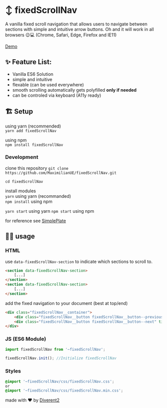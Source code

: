 # ↕️ fixedScrollNav
A vanilla fixed scroll navigation that allows users to navigate between sections with simple and intuitive arrow buttons.
Oh and it will work in all browsers 😉💻
(Chrome, Safari, Edge, Firefox and IE11)

[Demo](https://maximilianue.github.io/fixedScrollNav/)

## ✨ Feature List:
* Vanilla ES6 Solution
* simple and intuitive
* flexable (can be used everywhere)
* smooth scrolling automatically gets polyfilled **only if needed**
* can be controled via keyboard (A11y ready)

## 🏗️ Setup

using yarn (recommended)  
`yarn add fixedScrollNav`

using npm  
`npm install fixedScrollNav`

### Development

clone this repository `git clone https://github.com/MaximilianUE/fixedScrollNav.git`

`cd fixedScrollNav`

install modules  
`yarn` using yarn (recommanded)  
`npm install` using npm

`yarn start` using yarn
`npm start` using npm

for reference see [SimplePlate](https://github.com/MaximilianUE/SimplePlate)

## 👩‍💻 usage

### HTML
use `data-fixedScrollNav-section` to indicate which sections to scroll to.

```html
<section data-fixedScrollNav-section>
	[...]
</section>
<section data-fixedScrollNav-section>
	[...]
</section>
```

add the fixed navigation to your document (best at top/end)
```html
<div class="fixedScrollNav__container">
	<div class="fixedScrollNav__button fixedScrollNav__button--previous" title="go to previous section"></div>
	<div class="fixedScrollNav__button fixedScrollNav__button--next" title="go to next section"></div>
</div>
```

### JS (ES6 Module)

```js
import fixedScrollNav from '~fixedScrollNav';

fixedScrollNav.init(); //Initialize fixedScrollNav
```

### Styles
```css
@import '~fixedScrollNav/css/fixedScrollNav.css';
or
@import '~fixedScrollNav/css/fixedScrollNav.min.css';
```

made with ♥️ by [Diverent2](https://twitter.com/diverent2)
